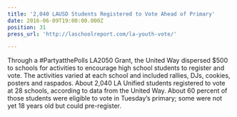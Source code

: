 ```yaml
---
title: '2,040 LAUSD Students Registered to Vote Ahead of Primary'
date: 2016-06-09T19:00:00.000Z
position: 31
press_url: 'http://laschoolreport.com/la-youth-vote/'

---
```




Through a #PartyatthePolls LA2050 Grant, the United Way dispersed $500 to schools for activities to encourage high school students to register and vote. The activities varied at each school and included rallies, DJs, cookies, posters and raspados. About 2,040 LA Unified students registered to vote at 28 schools, according to data from the United Way. About 60 percent of those students were eligible to vote in Tuesday’s primary; some were not yet 18 years old but could pre-register.

